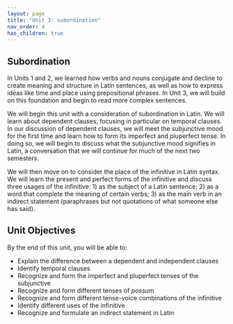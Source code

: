 ```yaml
---
layout: page
title: "Unit 3: subordination"
nav_order: 4
has_children: true
---
```


## Subordination


In Units 1 and 2, we learned how verbs and nouns conjugate and decline to create meaning and structure in Latin sentences, as well as how to express ideas like time and place using prepositional phrases. In Unit 3, we will build on this foundation and begin to read more complex sentences.

We will begin this unit with a consideration of subordination in Latin. We will learn about dependent clauses, focusing in particular on temporal clauses. In our discussion of dependent clauses, we will meet the subjunctive mood for the first time and learn how to form its imperfect and pluperfect tense. In doing so, we will begin to discuss what the subjunctive mood signifies in Latin, a conversation that we will continue for much of the next two semesters.

We will then move on to consider the place of the infinitive in Latin syntax. We will learn the present and perfect forms of the infinitive and discuss three usages of the infinitive: 1) as the subject of a Latin sentence; 2) as a word that complete the meaning of certain verbs; 3) as the main verb in an indirect statement (paraphrases but not quotations of what someone else has said).

## Unit Objectives
 
By the end of this unit, you will be able to:

- Explain the difference between a dependent and independent clauses
- Identify temporal clauses
- Recognize and form the imperfect and pluperfect tenses of the subjunctive
- Recognize and form different tenses of *possum*
- Recognize and form different tense-voice combinations of the infinitive
- Identify different uses of the infinitive
- Recognize and formulate an indirect statement in Latin

